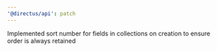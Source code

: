 ```yaml
---
'@directus/api': patch
---
```


Implemented sort number for fields in collections on creation to ensure order is always retained
